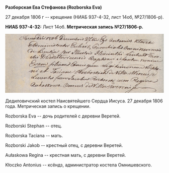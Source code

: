 **Разборская Ева Стефанова (Rozborska Eva)**

27 декабря 1806 г -- крещение (НИАБ 937-4-32, лист 14об, №27/1806-р).

**НИАБ 937-4-32:** Лист 14об. **Метрическая запись №27/1806-р.**

![](./media/f3963810b75d976331c0eab059b0586795bfa293.png)

Дедиловичский костел Наисвятейшего Сердца Иисуса. 27 декабря 1806 года.
Метрическая запись о крещении.

Rozborska Eva -- дочь родителей с деревни Веретей.

Rozborski Stephan -- отец.

Rozborska Taciana -- мать.

Rozborski Jakob -- крестный отец, с деревни Веретей.

Aułaskowa Regina -- крестная мать, с деревни Веретей.

Kłoczko Antonius -- ксёндз, администратор костела Омнишевского.
